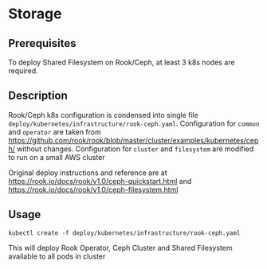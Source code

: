 # Storage

## Prerequisites

To deploy Shared Filesystem on Rook/Ceph, at least 3 k8s nodes are required.

## Description

Rook/Ceph k8s configuration is condensed into single file `deploy/kubernetes/infrastructure/rook-ceph.yaml`. 
Configuration for `common` and `operator` are taken from https://github.com/rook/rook/blob/master/cluster/examples/kubernetes/ceph/ without changes. 
Configuration for `cluster` and `filesystem` are modified to run on a small AWS cluster

Original deploy instructions and reference are at 
https://rook.io/docs/rook/v1.0/ceph-quickstart.html
and
https://rook.io/docs/rook/v1.0/ceph-filesystem.html

## Usage

```
kubectl create -f deploy/kubernetes/infrastructure/rook-ceph.yaml
```

This will deploy Rook Operator, Ceph Cluster and Shared Filesystem available to all pods in cluster
